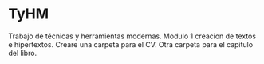 # TyHM
Trabajo de técnicas y herramientas modernas.
Modulo 1 creacion de textos e hipertextos.
Creare una carpeta para el CV.
Otra carpeta para el capitulo del libro.
